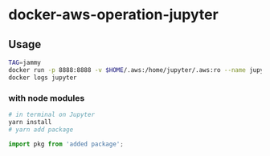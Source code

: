 # docker-aws-operation-jupyter

## Usage

```sh
TAG=jammy
docker run -p 8888:8888 -v $HOME/.aws:/home/jupyter/.aws:ro --name jupyter -d poad/docker-aws-operation-jupyter:${TAG}
docker logs jupyter
```

### with node modules

```sh
# in terminal on Jupyter
yarn install
# yarn add package
```

```typescript
import pkg from 'added package';
```
